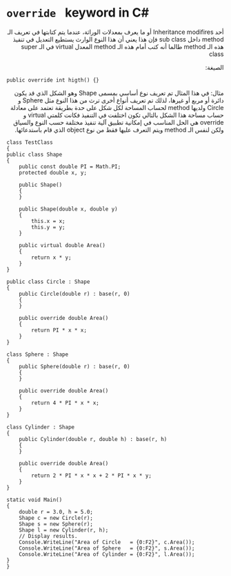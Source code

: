# `override ` keyword in C#
<div dir = "rtl"> 
أحد Inheritance modifires أو ما يعرف بمعدلات الوراثة، عندما يتم كتابتها في تعريف الـ method  داخل sub class  فإن هذا يعني أن هذا النوع الوارث يستطيع التعديل في تنفيذ هذه الـ method طالما أنه كتب أمام هذه الـ method  المعدل virtual في الـ super class 


الصيغة:
</div>

 `public override int higth() {}`
<div dir = "rtl"> 
 مثال:
 في هذا المثال تم تعريف نوع أساسي بمسمى Shape وهو الشكل الذي قد يكون دائرة أو مربع أو غيرها، لذلك تم تعريف أنواع أخرى ترث من هذا النوع مثل Sphere و Circle ولديها method لحساب المساحة لكل شكل على حدة بطريقة تعتمد على معادلة حساب مساحة  هذا الشكل بالتالي تكون اختلفت في التنفيذ فكانت كلمتي virtual و  override هي الحل المناسب في إمكانية تطبيق آلية تنفيذ مختلفة حسب النوع والسياق ولكن لنفس الـ  method ويتم التعرف عليها فقط من نوع object  الذي قام باستدعائها.
</div>
<div dir = "ltr"> 

    class TestClass
    {
    public class Shape
    {
        public const double PI = Math.PI;
        protected double x, y;

        public Shape()
        {
        }

        public Shape(double x, double y)
        {
            this.x = x;
            this.y = y;
        }

        public virtual double Area()
        {
            return x * y;
        }
    }

    public class Circle : Shape
    {
        public Circle(double r) : base(r, 0)
        {
        }

        public override double Area()
        {
            return PI * x * x;
        }
    }

    class Sphere : Shape
    {
        public Sphere(double r) : base(r, 0)
        {
        }

        public override double Area()
        {
            return 4 * PI * x * x;
        }
    }

    class Cylinder : Shape
    {
        public Cylinder(double r, double h) : base(r, h)
        {
        }

        public override double Area()
        {
            return 2 * PI * x * x + 2 * PI * x * y;
        }
    }

    static void Main()
    {
        double r = 3.0, h = 5.0;
        Shape c = new Circle(r);
        Shape s = new Sphere(r);
        Shape l = new Cylinder(r, h);
        // Display results.
        Console.WriteLine("Area of Circle   = {0:F2}", c.Area());
        Console.WriteLine("Area of Sphere   = {0:F2}", s.Area());
        Console.WriteLine("Area of Cylinder = {0:F2}", l.Area());
    }
    }
</div>